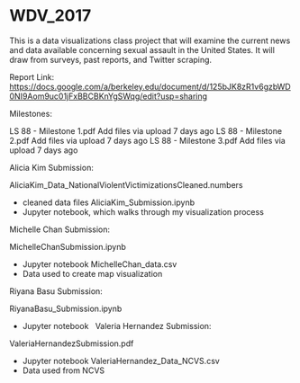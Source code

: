# WDV_2017
This is a data visualizations class project that will examine the current news and data available concerning sexual assault in the United States.  It will draw from surveys, past reports, and Twitter scraping.

Report Link:
https://docs.google.com/a/berkeley.edu/document/d/125bJK8zR1v6gzbWD0NI9Aom9uc01jFxBBCBKnYgSWqg/edit?usp=sharing

Milestones:

LS 88 - Milestone 1.pdf	Add files via upload	7 days ago
LS 88 - Milestone 2.pdf	Add files via upload	7 days ago
LS 88 - Milestone 3.pdf	Add files via upload	7 days ago


Alicia Kim Submission:

AliciaKim_Data_NationalViolentVictimizationsCleaned.numbers	
  - cleaned data files
AliciaKim_Submission.ipynb
  - Jupyter notebook, which walks through my visualization process


Michelle Chan Submission:

MichelleChanSubmission.ipynb	
  - Jupyter notebook
MichelleChan_data.csv	
  - Data used to create map visualization

Riyana Basu Submission:

RiyanaBasu_Submission.ipynb	
  - Jupyter notebook
  
Valeria Hernandez Submission:

ValeriaHernandezSubmission.pdf	
  - Jupyter notebook
ValeriaHernandez_Data_NCVS.csv
  - Data used from NCVS
